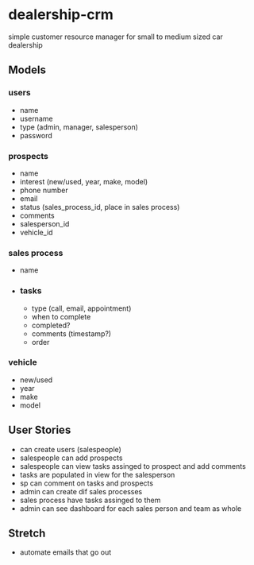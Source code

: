 # dealership-crm
simple customer resource manager for small to medium sized car dealership


## Models

### users
*   name
*   username
*   type (admin, manager, salesperson)
*   password

### prospects
*   name
*   interest (new/used, year, make, model)
*   phone number
*   email
*   status (sales_process_id, place in sales process)
*   comments
*   salesperson_id
*   vehicle_id

### sales process
*   name
*   ### tasks
    *    type (call, email, appointment)
    *    when to complete
    *    completed?
    *    comments (timestamp?)
    *    order

### vehicle
*   new/used
*   year
*   make
*   model

## User Stories

-   can create users (salespeople)
-   salespeople can add prospects
-   salespeople can view tasks assinged to prospect and add comments
-   tasks are populated in view for the salesperson
-   sp can comment on tasks and prospects
-   admin can create dif sales processes
-   sales process have tasks assinged to them
-   admin can see dashboard for each sales person and team as whole

## Stretch

-   automate emails that go out